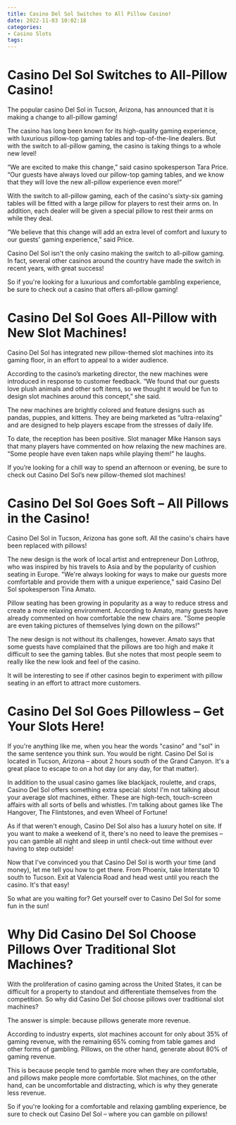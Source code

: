 ```yaml
---
title: Casino Del Sol Switches to All Pillow Casino!
date: 2022-11-03 10:02:18
categories:
- Casino Slots
tags:
---
```



#  Casino Del Sol Switches to All-Pillow Casino!

The popular casino Del Sol in Tucson, Arizona, has announced that it is making a change to all-pillow gaming!

The casino has long been known for its high-quality gaming experience, with luxurious pillow-top gaming tables and top-of-the-line dealers. But with the switch to all-pillow gaming, the casino is taking things to a whole new level!

“We are excited to make this change,” said casino spokesperson Tara Price. “Our guests have always loved our pillow-top gaming tables, and we know that they will love the new all-pillow experience even more!”

With the switch to all-pillow gaming, each of the casino's sixty-six gaming tables will be fitted with a large pillow for players to rest their arms on. In addition, each dealer will be given a special pillow to rest their arms on while they deal.

“We believe that this change will add an extra level of comfort and luxury to our guests' gaming experience,” said Price.

Casino Del Sol isn't the only casino making the switch to all-pillow gaming. In fact, several other casinos around the country have made the switch in recent years, with great success!

So if you're looking for a luxurious and comfortable gambling experience, be sure to check out a casino that offers all-pillow gaming!

#  Casino Del Sol Goes All-Pillow with New Slot Machines!

Casino Del Sol has integrated new pillow-themed slot machines into its gaming floor, in an effort to appeal to a wider audience.

According to the casino’s marketing director, the new machines were introduced in response to customer feedback. “We found that our guests love plush animals and other soft items, so we thought it would be fun to design slot machines around this concept,” she said.

The new machines are brightly colored and feature designs such as pandas, puppies, and kittens. They are being marketed as “ultra-relaxing” and are designed to help players escape from the stresses of daily life.

To date, the reception has been positive. Slot manager Mike Hanson says that many players have commented on how relaxing the new machines are. “Some people have even taken naps while playing them!” he laughs.

If you’re looking for a chill way to spend an afternoon or evening, be sure to check out Casino Del Sol’s new pillow-themed slot machines!

#  Casino Del Sol Goes Soft – All Pillows in the Casino!

Casino Del Sol in Tucson, Arizona has gone soft. All the casino's chairs have been replaced with pillows!

The new design is the work of local artist and entrepreneur Don Lothrop, who was inspired by his travels to Asia and by the popularity of cushion seating in Europe. "We're always looking for ways to make our guests more comfortable and provide them with a unique experience," said Casino Del Sol spokesperson Tina Amato.

Pillow seating has been growing in popularity as a way to reduce stress and create a more relaxing environment. According to Amato, many guests have already commented on how comfortable the new chairs are. "Some people are even taking pictures of themselves lying down on the pillows!"

The new design is not without its challenges, however. Amato says that some guests have complained that the pillows are too high and make it difficult to see the gaming tables. But she notes that most people seem to really like the new look and feel of the casino.

It will be interesting to see if other casinos begin to experiment with pillow seating in an effort to attract more customers.

#  Casino Del Sol Goes Pillowless – Get Your Slots Here!

If you're anything like me, when you hear the words "casino" and "sol" in the same sentence you think sun. You would be right. Casino Del Sol is located in Tucson, Arizona – about 2 hours south of the Grand Canyon. It's a great place to escape to on a hot day (or any day, for that matter).

In addition to the usual casino games like blackjack, roulette, and craps, Casino Del Sol offers something extra special: slots! I'm not talking about your average slot machines, either. These are high-tech, touch-screen affairs with all sorts of bells and whistles. I'm talking about games like The Hangover, The Flintstones, and even Wheel of Fortune!

As if that weren't enough, Casino Del Sol also has a luxury hotel on site. If you want to make a weekend of it, there's no need to leave the premises – you can gamble all night and sleep in until check-out time without ever having to step outside!

Now that I've convinced you that Casino Del Sol is worth your time (and money), let me tell you how to get there. From Phoenix, take Interstate 10 south to Tucson. Exit at Valencia Road and head west until you reach the casino. It's that easy!

So what are you waiting for? Get yourself over to Casino Del Sol for some fun in the sun!

#  Why Did Casino Del Sol Choose Pillows Over Traditional Slot Machines?

With the proliferation of casino gaming across the United States, it can be difficult for a property to standout and differentiate themselves from the competition. So why did Casino Del Sol choose pillows over traditional slot machines?

The answer is simple: because pillows generate more revenue.

According to industry experts, slot machines account for only about 35% of gaming revenue, with the remaining 65% coming from table games and other forms of gambling. Pillows, on the other hand, generate about 80% of gaming revenue.

This is because people tend to gamble more when they are comfortable, and pillows make people more comfortable. Slot machines, on the other hand, can be uncomfortable and distracting, which is why they generate less revenue.

So if you're looking for a comfortable and relaxing gambling experience, be sure to check out Casino Del Sol – where you can gamble on pillows!
